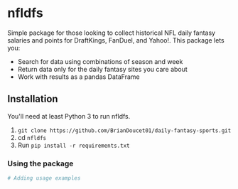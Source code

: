 # nfldfs

Simple package for those looking to collect historical NFL daily fantasy salaries and points for DraftKings, FanDuel, and Yahoo!. This package lets you:

+ Search for data using combinations of season and week
+ Return data only for the daily fantasy sites you care about
+ Work with results as a pandas DataFrame

## Installation
You'll need at least Python 3 to run nfldfs.

1. `git clone https://github.com/BrianDoucet01/daily-fantasy-sports.git`
2. cd `nfldfs`
3. Run `pip install -r requirements.txt`

### Using the package


```Python
# Adding usage examples



```
